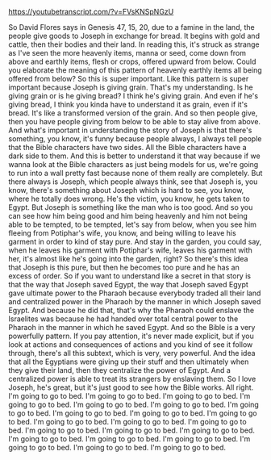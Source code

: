 https://youtubetranscript.com/?v=FVsKNSpNGzU

 So David Flores says in Genesis 47, 15, 20, due to a famine in the land, the people give goods to Joseph in exchange for bread. It begins with gold and cattle, then their bodies and their land. In reading this, it's struck as strange as I've seen the more heavenly items, manna or seed, come down from above and earthly items, flesh or crops, offered upward from below. Could you elaborate the meaning of this pattern of heavenly earthly items all being offered from below? So this is super important. Like this pattern is super important because Joseph is giving grain. That's my understanding. Is he giving grain or is he giving bread? I think he's giving grain. And even if he's giving bread, I think you kinda have to understand it as grain, even if it's bread. It's like a transformed version of the grain. And so then people give, then you have people giving from below to be able to stay alive from above. And what's important in understanding the story of Joseph is that there's something, you know, it's funny because people always, I always tell people that the Bible characters have two sides. All the Bible characters have a dark side to them. And this is better to understand it that way because if we wanna look at the Bible characters as just being models for us, we're going to run into a wall pretty fast because none of them really are completely. But there always is Joseph, which people always think, see that Joseph is, you know, there's something about Joseph which is hard to see, you know, where he totally does wrong. He's the victim, you know, he gets taken to Egypt. But Joseph is something like the man who is too good. And so you can see how him being good and him being heavenly and him not being able to be tempted, to be tempted, let's say from below, when you see him fleeing from Potiphar's wife, you know, and being willing to leave his garment in order to kind of stay pure. And stay in the garden, you could say, when he leaves his garment with Potiphar's wife, leaves his garment with her, it's almost like he's going into the garden, right? So there's this idea that Joseph is this pure, but then he becomes too pure and he has an excess of order. So if you want to understand like a secret in that story is that the way that Joseph saved Egypt, the way that Joseph saved Egypt gave ultimate power to the Pharaoh because everybody traded all their land and centralized power in the Pharaoh by the manner in which Joseph saved Egypt. And because he did that, that's why the Pharaoh could enslave the Israelites was because he had handed over total central power to the Pharaoh in the manner in which he saved Egypt. And so the Bible is a very powerfully pattern. If you pay attention, it's never made explicit, but if you look at actions and consequences of actions and you kind of see it follow through, there's all this subtext, which is very, very powerful. And the idea that all the Egyptians were giving up their stuff and then ultimately when they give their land, then they centralize the power of Egypt. And a centralized power is able to treat its strangers by enslaving them. So I love Joseph, he's great, but it's just good to see how the Bible works. All right. I'm going to go to bed. I'm going to go to bed. I'm going to go to bed. I'm going to go to bed. I'm going to go to bed. I'm going to go to bed. I'm going to go to bed. I'm going to go to bed. I'm going to go to bed. I'm going to go to bed. I'm going to go to bed. I'm going to go to bed. I'm going to go to bed. I'm going to go to bed. I'm going to go to bed. I'm going to go to bed. I'm going to go to bed. I'm going to go to bed. I'm going to go to bed. I'm going to go to bed. I'm going to go to bed. I'm going to go to bed.